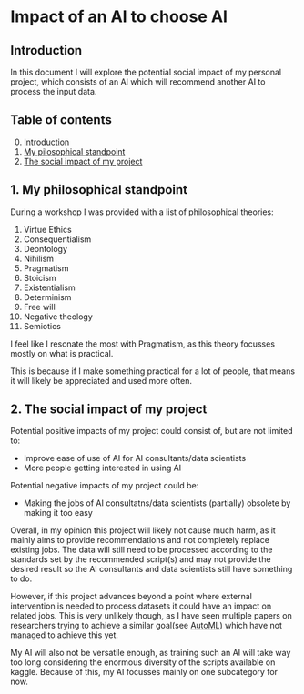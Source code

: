 # Impact of an AI to choose AI

## Introduction
In this document I will explore the potential social impact of my personal project, which consists of an AI which will recommend another AI to process the input data.

## Table of contents
0. [Introduction](#introduction)
1. [My pilosophical standpoint](#1-my-philosophical-standpoint) 
2. [The social impact of my project](#2-the-social-impact-of-my-project)

## 1. My philosophical standpoint
During a workshop I was provided with a list of philosophical theories:
1. Virtue Ethics
2. Consequentialism
3. Deontology
4. Nihilism
5. Pragmatism
6. Stoicism
7. Existentialism
8. Determinism
9. Free will
10. Negative theology
11. Semiotics

I feel like I resonate the most with Pragmatism, as this theory focusses mostly on what is practical.

This is because if I make something practical for a lot of people, that means it will likely be appreciated and used more often.

## 2. The social impact of my project

Potential positive impacts of my project could consist of, but are not limited to:
- Improve ease of use of AI for AI consultants/data scientists
- More people getting interested in using AI

Potential negative impacts of my project could be:
- Making the jobs of AI consultatns/data scientists (partially) obsolete by making it too easy

Overall, in my opinion this project will likely not cause much harm, as it mainly aims to provide recommendations and not completely replace existing jobs. The data will still need to be processed according to the standards set by the recommended script(s) and may not provide the desired result so the AI consultants and data scientists still have something to do.

However, if this project advances beyond a point where external intervention is needed to process datasets it could have an impact on related jobs. This is very unlikely though, as I have seen multiple papers on researchers trying to achieve a similar goal(see [AutoML](https://www.automl.org/book/)) which have not managed to achieve this yet.

My AI will also not be versatile enough, as training such an AI will take way too long considering the enormous diversity of the scripts available on kaggle. Because of this, my AI focusses mainly on one subcategory for now.


